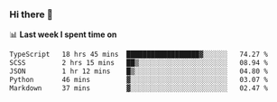### Hi there 👋

<!--
**DBvc/DBvc** is a ✨ _special_ ✨ repository because its `README.md` (this file) appears on your GitHub profile.

Here are some ideas to get you started:

- 🔭 I’m currently working on ...
- 🌱 I’m currently learning ...
- 👯 I’m looking to collaborate on ...
- 🤔 I’m looking for help with ...
- 💬 Ask me about ...
- 📫 How to reach me: ...
- 😄 Pronouns: ...
- ⚡ Fun fact: ...
-->

📊 **Last week I spent time on**
<!--START_SECTION:waka-->

```txt
TypeScript   18 hrs 45 mins  ██████████████████▓░░░░░░   74.27 %
SCSS         2 hrs 15 mins   ██▒░░░░░░░░░░░░░░░░░░░░░░   08.94 %
JSON         1 hr 12 mins    █▒░░░░░░░░░░░░░░░░░░░░░░░   04.80 %
Python       46 mins         ▓░░░░░░░░░░░░░░░░░░░░░░░░   03.07 %
Markdown     37 mins         ▓░░░░░░░░░░░░░░░░░░░░░░░░   02.47 %
```

<!--END_SECTION:waka-->

